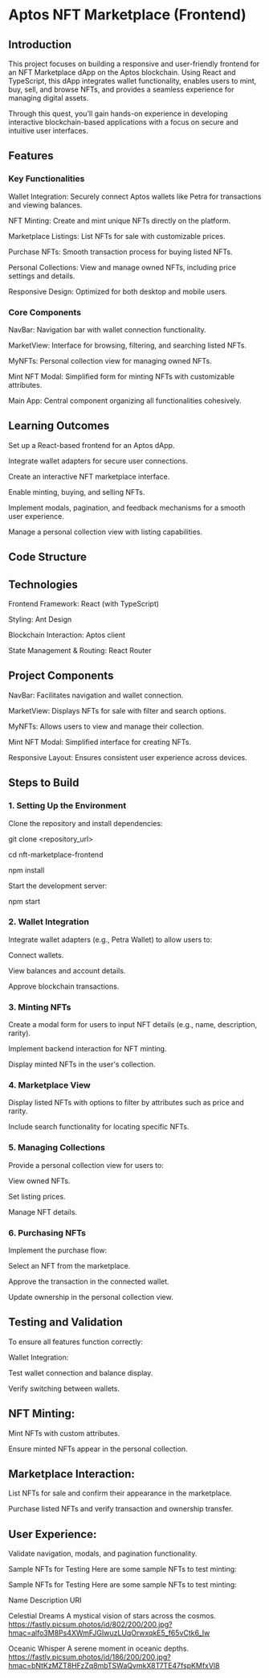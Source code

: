 #  Aptos NFT Marketplace (Frontend)


## Introduction

This project focuses on building a responsive and user-friendly frontend for an NFT Marketplace dApp on the Aptos blockchain. Using React and TypeScript, this dApp integrates wallet functionality, enables users to mint, buy, sell, and browse NFTs, and provides a seamless experience for managing digital assets.

Through this quest, you'll gain hands-on experience in developing interactive blockchain-based applications with a focus on secure and intuitive user interfaces.

## Features

### Key Functionalities

Wallet Integration: Securely connect Aptos wallets like Petra for transactions and viewing balances.

NFT Minting: Create and mint unique NFTs directly on the platform.

Marketplace Listings: List NFTs for sale with customizable prices.

Purchase NFTs: Smooth transaction process for buying listed NFTs.

Personal Collections: View and manage owned NFTs, including price settings and details.

Responsive Design: Optimized for both desktop and mobile users.


### Core Components

NavBar: Navigation bar with wallet connection functionality.

MarketView: Interface for browsing, filtering, and searching listed NFTs.

MyNFTs: Personal collection view for managing owned NFTs.

Mint NFT Modal: Simplified form for minting NFTs with customizable attributes.

Main App: Central component organizing all functionalities cohesively.


## Learning Outcomes

Set up a React-based frontend for an Aptos dApp.

Integrate wallet adapters for secure user connections.

Create an interactive NFT marketplace interface.

Enable minting, buying, and selling NFTs.

Implement modals, pagination, and feedback mechanisms for a smooth user experience.

Manage a personal collection view with listing capabilities.


## Code Structure

## Technologies

Frontend Framework: React (with TypeScript)

Styling: Ant Design

Blockchain Interaction: Aptos client

State Management & Routing: React Router

## Project Components

NavBar: Facilitates navigation and wallet connection.

MarketView: Displays NFTs for sale with filter and search options.

MyNFTs: Allows users to view and manage their collection.

Mint NFT Modal: Simplified interface for creating NFTs.

Responsive Layout: Ensures consistent user experience across devices.


## Steps to Build

### 1. Setting Up the Environment

Clone the repository and install dependencies:

git clone <repository_url>

cd nft-marketplace-frontend

npm install

Start the development server:

npm start


### 2. Wallet Integration

Integrate wallet adapters (e.g., Petra Wallet) to allow users to:

Connect wallets.

View balances and account details.

Approve blockchain transactions.


### 3. Minting NFTs

Create a modal form for users to input NFT details (e.g., name, description, rarity).

Implement backend interaction for NFT minting.

Display minted NFTs in the user's collection.


### 4. Marketplace View

Display listed NFTs with options to filter by attributes such as price and rarity.

Include search functionality for locating specific NFTs.

### 5. Managing Collections

Provide a personal collection view for users to:

View owned NFTs.

Set listing prices.

Manage NFT details.

### 6. Purchasing NFTs

Implement the purchase flow:

Select an NFT from the marketplace.

Approve the transaction in the connected wallet.

Update ownership in the personal collection view.

## Testing and Validation

To ensure all features function correctly:

Wallet Integration:

Test wallet connection and balance display.

Verify switching between wallets.


## NFT Minting:

Mint NFTs with custom attributes.

Ensure minted NFTs appear in the personal collection.


## Marketplace Interaction:

List NFTs for sale and confirm their appearance in the marketplace.

Purchase listed NFTs and verify transaction and ownership transfer.


## User Experience:

Validate navigation, modals, and pagination functionality.


Sample NFTs for Testing
Here are some sample NFTs to test minting:


Sample NFTs for Testing
Here are some sample NFTs to test minting:

Name              	          Description              	                                                  URI

Celestial Dreams    	A mystical vision of stars across the cosmos.               	https://fastly.picsum.photos/id/802/200/200.jpg?hmac=alfo3M8Ps4XWmFJGIwuzLUqOrwxqkE5_f65vCtk6_Iw

Oceanic Whisper     	A serene moment in oceanic depths.	                            https://fastly.picsum.photos/id/186/200/200.jpg?hmac=bNtKzMZT8HFzZq8mbTSWaQvmkX8T7TE47fspKMfxVl8

